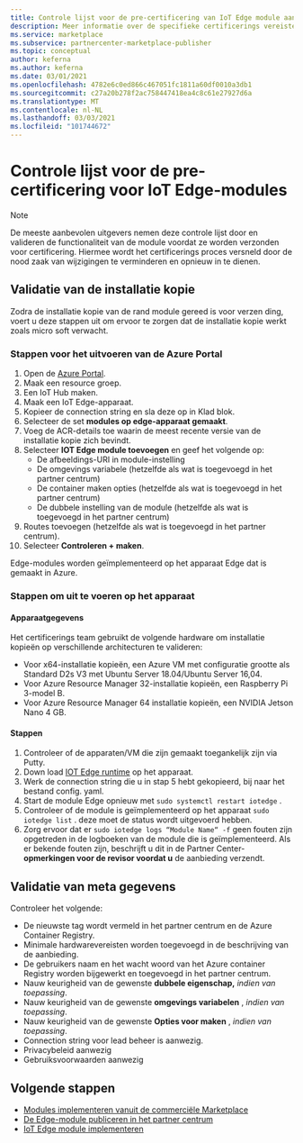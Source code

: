 ```yaml
---
title: Controle lijst voor de pre-certificering van IoT Edge module aanbiedingen in azure Marketplace
description: Meer informatie over de specifieke certificerings vereisten voor het publiceren van IoT Edge module aanbiedingen in azure Marketplace.
ms.service: marketplace
ms.subservice: partnercenter-marketplace-publisher
ms.topic: conceptual
author: keferna
ms.author: keferna
ms.date: 03/01/2021
ms.openlocfilehash: 4782e6c0ed866c467051fc1811a60df0010a3db1
ms.sourcegitcommit: c27a20b278f2ac758447418ea4c8c61e27927d6a
ms.translationtype: MT
ms.contentlocale: nl-NL
ms.lasthandoff: 03/03/2021
ms.locfileid: "101744672"
---
```

# <a name="pre-certification-checklist-for-iot-edge-modules"></a>Controle lijst voor de pre-certificering voor IoT Edge-modules

> [!NOTE]
> De meeste aanbevolen uitgevers nemen deze controle lijst door en valideren de functionaliteit van de module voordat ze worden verzonden voor certificering. Hiermee wordt het certificerings proces versneld door de nood zaak van wijzigingen te verminderen en opnieuw in te dienen.

## <a name="validation-of-image"></a>Validatie van de installatie kopie

Zodra de installatie kopie van de rand module gereed is voor verzen ding, voert u deze stappen uit om ervoor te zorgen dat de installatie kopie werkt zoals micro soft verwacht.

### <a name="steps-to-perform-in-the-azure-portal"></a>Stappen voor het uitvoeren van de Azure Portal

1. Open de [Azure Portal](https://partner.microsoft.com/).
1. Maak een resource groep.
1. Een IoT Hub maken.
1. Maak een IoT Edge-apparaat.
1. Kopieer de connection string en sla deze op in Klad blok.
1. Selecteer de set **modules op edge-apparaat gemaakt**.
1. Voeg de ACR-details toe waarin de meest recente versie van de installatie kopie zich bevindt.
1. Selecteer **IOT Edge module toevoegen** en geef het volgende op:
    - De afbeeldings-URI in module-instelling
    - De omgevings variabele (hetzelfde als wat is toegevoegd in het partner centrum)
    - De container maken opties (hetzelfde als wat is toegevoegd in het partner centrum)
    - De dubbele instelling van de module (hetzelfde als wat is toegevoegd in het partner centrum)
1. Routes toevoegen (hetzelfde als wat is toegevoegd in het partner centrum).
1. Selecteer **Controleren + maken**.

Edge-modules worden geïmplementeerd op het apparaat Edge dat is gemaakt in Azure.

### <a name="steps-to-perform-on-the-device"></a>Stappen om uit te voeren op het apparaat

#### <a name="device-details"></a>Apparaatgegevens

Het certificerings team gebruikt de volgende hardware om installatie kopieën op verschillende architecturen te valideren:

- Voor x64-installatie kopieën, een Azure VM met configuratie grootte als Standard D2s V3 met Ubuntu Server 18.04/Ubuntu Server 16,04.
- Voor Azure Resource Manager 32-installatie kopieën, een Raspberry Pi 3-model B.
- Voor Azure Resource Manager 64 installatie kopieën, een NVIDIA Jetson Nano 4 GB.

#### <a name="steps"></a>Stappen

1. Controleer of de apparaten/VM die zijn gemaakt toegankelijk zijn via Putty.
1. Down load [IOT Edge runtime](https://docs.microsoft.com/azure/iot-edge/how-to-install-iot-edge) op het apparaat.
1. Werk de connection string die u in stap 5 hebt gekopieerd, bij naar het bestand config. yaml.
1. Start de module Edge opnieuw met `sudo systemctl restart iotedge` .
1. Controleer of de module is geïmplementeerd op het apparaat `sudo iotedge list` . deze moet de status wordt uitgevoerd hebben.
1. Zorg ervoor dat er `sudo iotedge logs “Module Name“ -f` geen fouten zijn opgetreden in de logboeken van de module die is geïmplementeerd. Als er bekende fouten zijn, beschrijft u dit in de Partner Center- **opmerkingen voor de revisor voordat u** de aanbieding verzendt.

## <a name="metadata-validation"></a>Validatie van meta gegevens

Controleer het volgende:

- De nieuwste tag wordt vermeld in het partner centrum en de Azure Container Registry.
- Minimale hardwarevereisten worden toegevoegd in de beschrijving van de aanbieding.
- De gebruikers naam en het wacht woord van het Azure container Registry worden bijgewerkt en toegevoegd in het partner centrum.
- Nauw keurigheid van de gewenste **dubbele eigenschap,** *indien van toepassing*.
- Nauw keurigheid van de gewenste **omgevings variabelen** , *indien van toepassing*.
- Nauw keurigheid van de gewenste **Opties voor maken** , *indien van toepassing*.
- Connection string voor lead beheer is aanwezig.
- Privacybeleid aanwezig
- Gebruiksvoorwaarden aanwezig

## <a name="next-steps"></a>Volgende stappen

- [Modules implementeren vanuit de commerciële Marketplace](https://docs.microsoft.com/azure/iot-edge/how-to-deploy-modules-portal#deploy-from-azure-marketplace)
- [De Edge-module publiceren in het partner centrum](https://docs.microsoft.com/azure/marketplace/partner-center-portal/azure-iot-edge-module-creation)
- [IoT Edge module implementeren](https://docs.microsoft.com/azure/iot-edge/quickstart-linux)  
